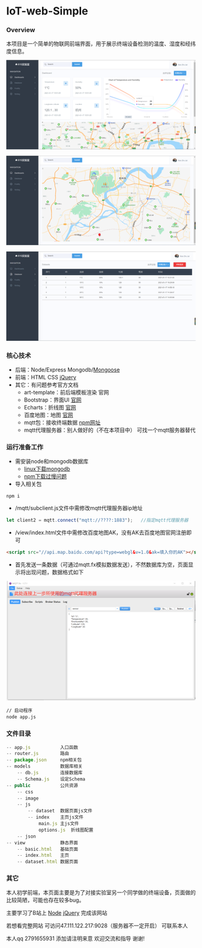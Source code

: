 # IoT-web-Simple

### Overview

本项目是一个简单的物联网前端界面，用于展示终端设备检测的温度、湿度和经纬度信息。

![image-20210117173656701](README.assets/image-20210117173656701.png)

![image-20210117173826207](README.assets/image-20210117173826207.png)

![image-20210117173842395](README.assets/image-20210117173842395.png)

### **核心技术**

- 后端：Node/Express	Mongodb/[Mongoose](http://www.mongoosejs.net/docs/api.html)   
- 前端：HTML CSS  [jQuery](https://jquery.cuishifeng.cn/)
- 其它：有问题参考官方文档
    - art-template：前后端模板渲染     官网
    - Bootstrap：界面UI      [官网](https://www.bootcss.com/)
    - Echarts：折线图     [官网](https://echarts.apache.org/examples/zh/index.html)
    - 百度地图：地图      [官网](http://lbsyun.baidu.com/index.php?title=jspopular)
    - mqtt包：接收终端数据    [npm网址](https://www.npmjs.com/package/mqtt)
    - mqtt代理服务器：别人做好的（不在本项目中） 可找一个mqtt服务器替代

### **运行准备工作**

* 需安装node和mongodb数据库
    * [linux下载mongodb](https://blog.csdn.net/qq_41107231/article/details/108028319)
    * [npm下载过慢问题](https://blog.csdn.net/qq_41107231/article/details/108028319)
* 导入相关包

```shell
npm i 
```

- /mqtt/subclient.js文件中需修改mqtt代理服务器ip地址

```js
let client2 = mqtt.connect("mqtt://????:1883");   //指定mqtt代理服务器
```

- /view/index.html文件中需修改百度地图AK，没有AK去百度地图官网注册即可

```html
<script src="//api.map.baidu.com/api?type=webgl&v=1.0&ak=填入你的AK"></script>
```

- 首先发送一条数据（可通过mqtt.fx模拟数据发送），不然数据库为空，页面显示将出现问题，数据格式如下

![image-20210117180018256](README.assets/image-20210117180018256.png)

```sh
// 启动程序
node app.js
```

### **文件目录**

```js
-- app.js  			入口函数
-- router.js 		路由
-- package.json 	npm相关包
-- models 			数据库相关
	-- db.js		连接数据库
    -- Schema.js	设定Schema
-- public			公共资源
	-- css	
    -- image
    -- js
    	-- dataset	数据页面js文件
        -- index	主页js文件
        	main.js	主js文件
            options.js  折线图配置
    -- json
-- view				静态界面
	-- basic.html   基础页面
    -- index.html   主页
    -- dataset.html 数据页面
```

### 其它

本人初学前端，本页面主要是为了对接实验室另一个同学做的终端设备，页面做的比较简陋，可能也存在较多bug。

主要学习了B站上 [Node](https://www.bilibili.com/video/BV1Ns411N7HU?from=search&seid=13589243228352898605)  [jQuery](https://www.bilibili.com/video/BV17W41137jn?from=search&seid=17809054445315283160) 完成该网站

若想看完整网站 可访问47.111.122.217:9028（服务器不一定开启）   可联系本人

本人qq 2791655931 添加请注明来意 欢迎交流和指导  谢谢!

 